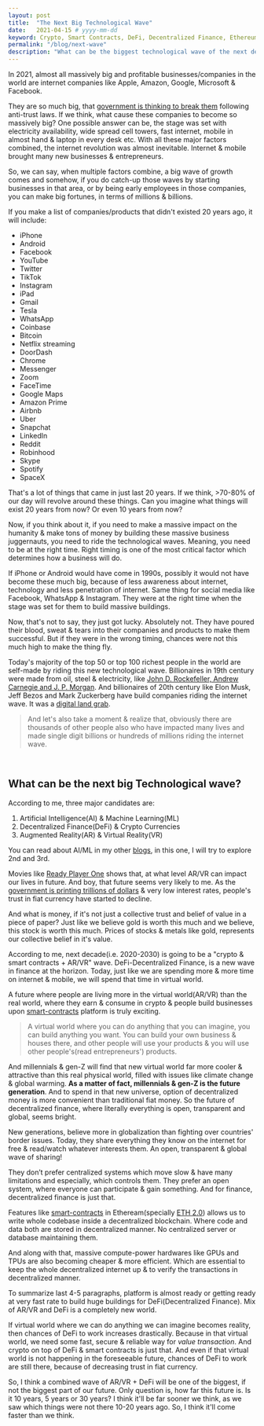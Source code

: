 ```yaml
---
layout: post
title:  "The Next Big Technological Wave"
date:   2021-04-15 # yyyy-mm-dd
keyword: Crypto, Smart Contracts, DeFi, Decentralized Finance, Ethereum, Blockchain, AR/VR    
permalink: "/blog/next-wave"
description: "What can be the biggest technological wave of the next decade?"
---
```


In 2021, almost all massively big and profitable businesses/companies in the world are internet companies like Apple, Amazon, Google, Microsoft & Facebook.

They are so much big, that [government is thinking to break them](https://www.nytimes.com/2020/12/20/technology/antitrust-case-google-facebook.html) following anti-trust laws.
If we think, what cause these companies to become so massively big? 
One possible answer can be, the stage was set with electricity availability, wide spread cell towers, fast internet, mobile in almost hand & laptop in every desk etc. 
With all these major factors combined, the internet revolution was almost inevitable. Internet & mobile brought many new businesses & entrepreneurs.

So, we can say, when multiple factors combine, a big wave of growth comes and somehow, if 
you do catch-up those waves by starting businesses in that area, or by being early employees in those companies, you can make big fortunes, in terms of millions & billions. 

If you make a list of companies/products that didn't existed 20 years ago, it will include:
- iPhone
- Android
- Facebook
- YouTube
- Twitter
- TikTok
- Instagram
- iPad
- Gmail
- Tesla
- WhatsApp
- Coinbase
- Bitcoin
- Netflix streaming
- DoorDash
- Chrome
- Messenger
- Zoom
- FaceTime
- Google Maps
- Amazon Prime
- Airbnb
- Uber
- Snapchat
- LinkedIn
- Reddit
- Robinhood
- Skype
- Spotify
- SpaceX

That's a lot of things that came in just last 20 years. If we think, >70-80% of our day will revolve around these things.
Can you imagine what things will exist 20 years from now? Or even 10 years from now?
 
Now, if you think about it, if you need to make a massive impact on the humanity & make tons of money by building these massive business juggernauts, you need to ride the technological waves.
Meaning, you need to be at the right time. Right timing is one of the most critical factor which determines how a business will do. 

If iPhone or Android would have come in 1990s, possibly it would not have become these much big, because of less awareness about internet, technology and less penetration of internet.
Same thing for social media like Facebook, WhatsApp & Instagram. They were at the right time when the stage was set for them to build massive buildings. 

Now, that's not to say, they just got lucky. Absolutely not. They have poured their blood, sweat & tears into their companies and products to make them successful.
But if they were in the wrong timing, chances were not this much high to make the thing fly.

Today's majority of the top 50 or top 100 richest people in the world are self-made by riding this new technological wave. 
Billionaires in 19th century were made from oil, steel & electricity, like [John D. Rockefeller, Andrew Carnegie and J. P. Morgan](https://en.wikipedia.org/wiki/The_Men_Who_Built_America).
And billionaires of 20th century like Elon Musk, Jeff Bezos and Mark Zuckerberg have build companies riding the internet wave. It was a [digital land grab](https://www.technologyreview.com/2000/03/01/236418/digital-land-grab/).  

> And let's also take a moment & realize that, obviously there are thousands of other people also who have impacted many lives and made single digit billions or hundreds of millions riding the internet wave.

<br/>

## What can be the next big Technological wave?

According to me, three major candidates are:
1. Artificial Intelligence(AI) & Machine Learning(ML)
2. Decentralized Finance(DeFi) & Crypto Currencies
3. Augmented Reality(AR) & Virtual Reality(VR)

You can read about AI/ML in my other [blogs](https://prashantkikani.com/blog/), in this one, I will try to explore 2nd and 3rd.

Movies like [Ready Player One](https://en.wikipedia.org/wiki/Ready_Player_One_(film)) shows that, at what level AR/VR can impact our lives in future. And boy, that future seems very likely to me. 
As the [government is printing trillions of dollars](https://www.usatoday.com/in-depth/money/2020/05/12/coronavirushow-u-s-printing-dollars-save-economy-during-crisis-fed/3038117001/) & very low interest rates, people's trust in fiat currency have started to decline. 

And what is money, if it's not just a collective trust and belief of value in a piece of paper? Just like we believe gold is worth this much and we believe, this stock is worth this much.
Prices of stocks & metals like gold, represents our collective belief in it's value. 

According to me, next decade(i.e. 2020-2030) is going to be a "crypto & smart contracts + AR/VR" wave. DeFi-Decentralized Finance, is a new wave in finance at the horizon. Today, just like we are spending more & more time on internet & mobile, we will spend that time in virtual world.

A future where people are living more in the virtual world(AR/VR) than the real world, where they earn & consume in crypto & people build businesses upon [smart-contracts](https://ethereum.org/en/developers/docs/smart-contracts/) platform is truly exciting.

> A virtual world where you can do anything that you can imagine, you can build anything you want. You can build your own business & houses there, and other people will use your products & you will use other people's(read entrepreneurs') products.

And millennials & gen-Z will find that new virtual world far more cooler & attractive than this real physical world, filled with issues like climate change & global warming. <b>As a matter of fact, millennials & gen-Z is the future generation</b>. 
And to spend in that new universe, option of decentralized money is more convenient than traditional fiat money. So the future of decentralized finance, where literally everything is open, transparent and global, seems bright.

New generations, believe more in globalization than fighting over countries' border issues. Today, they share everything they know on the internet for free & read/watch whatever interests them. An open, transparent & global wave of sharing! 

They don’t prefer centralized systems which move slow & have many limitations and especially, which controls them. They prefer an open system, where everyone can participate & gain something. And for finance, decentralized finance is just that.

Features like [smart-contracts](https://ethereum.org/en/developers/docs/smart-contracts/) in Etheream(specially [ETH 2.0](https://ethereum.org/en/eth2/)) allows us to write whole codebase inside a decentralized blockchain. Where code and data both are stored in decentralized manner. No centralized server or database maintaining them.

And along with that, massive compute-power hardwares like GPUs and TPUs are also becoming cheaper & more efficient. Which are essential to keep the whole decentralized internet up & to verify the transactions in decentralized manner.

To summarize last 4-5 paragraphs, platform is almost ready or getting ready at very fast rate to build huge buildings for DeFi(Decentralized Finance). Mix of AR/VR and DeFi is a completely new world.  

If virtual world where we can do anything we can imagine becomes reality, then chances of DeFi to work increases drastically. 
Because in that virtual world, we need some fast, secure & reliable way for <i>value transaction</i>. And crypto on top of DeFi & smart contracts is just that. And even if that virtual world is not happening in the foreseeable future, chances of DeFi to work are still there, because of decreasing trust in fiat currency.

So, I think a combined wave of AR/VR + DeFi will be one of the biggest, if not the biggest part of our future. Only question is, how far this future is. Is it 10 years, 5 years or 30 years?
I think it'll be far sooner we think, as we saw which things were not there 10-20 years ago. So, I think it'll come faster than we think. 

